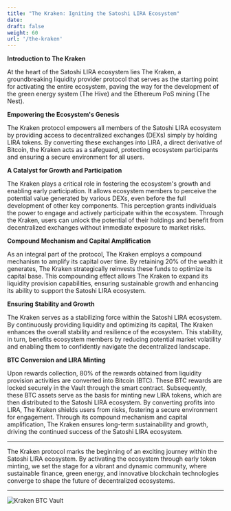 ```yaml
---
title: "The Kraken: Igniting the Satoshi LIRA Ecosystem"
date:
draft: false
weight: 60
url: '/the-kraken'
---
```


**Introduction to The Kraken**

At the heart of the Satoshi LIRA ecosystem lies The Kraken, a groundbreaking
liquidity provider protocol that serves as the starting point for activating
the entire ecosystem, paving the way for the development of the green energy
system (The Hive) and the Ethereum PoS mining (The Nest).

**Empowering the Ecosystem's Genesis**

The Kraken protocol empowers all members of the Satoshi LIRA ecosystem by 
providing access to decentralized exchanges (DEXs) simply by holding LIRA
tokens. By converting these exchanges into LIRA, a direct derivative of Bitcoin,
the Kraken acts as a safeguard, protecting ecosystem participants and ensuring
a secure environment for all users. 

**A Catalyst for Growth and Participation**

The Kraken plays a critical role in fostering the ecosystem's growth and enabling
early participation. It allows ecosystem members to perceive the potential value
generated by various DEXs, even before the full development of other key 
components. This perception grants individuals the power to engage and actively
participate within the ecosystem. Through the Kraken, users can unlock the 
potential of their holdings and benefit from decentralized exchanges without 
immediate exposure to market risks.

**Compound Mechanism and Capital Amplification**

As an integral part of the protocol, The Kraken employs a compound
mechanism to amplify its capital over time. By retaining 20% of the
wealth it generates, The Kraken strategically reinvests these funds to
optimize its capital base. This compounding effect allows The Kraken
to expand its liquidity provision capabilities, ensuring sustainable
growth and enhancing its ability to support the Satoshi LIRA
ecosystem.

**Ensuring Stability and Growth**

The Kraken serves as a stabilizing force within the Satoshi LIRA ecosystem. By
continuously providing liquidity and optimizing its capital, The
Kraken enhances the overall stability and resilience of the ecosystem.
This stability, in turn, benefits ecosystem members by reducing
potential market volatility and enabling them to confidently navigate
the decentralized landscape.

**BTC Conversion and LIRA Minting**

Upon rewards collection, 80% of
the rewards obtained from liquidity provision activities are converted
into Bitcoin (BTC). These BTC rewards are locked securely in the
Vault through the smart contract. Subsequently, these BTC assets serve
as the basis for minting new LIRA tokens, which are then distributed
to the Satoshi LIRA ecosystem.
By converting profits into LIRA,
 The Kraken shields users from risks, fostering a
secure environment for engagement. Through its compound mechanism and
capital amplification, The Kraken ensures long-term sustainability and
growth, driving the continued success of the Satoshi LIRA ecosystem.

---

The Kraken protocol marks the beginning of an exciting journey within 
the Satoshi LIRA ecosystem. By activating the ecosystem through early 
token minting, we set the stage for a vibrant and dynamic community, 
where sustainable finance, green energy, and innovative blockchain 
technologies converge to shape the future of decentralized ecosystems.

---

![Kraken BTC Vault](/images/thenewkraken.png)
